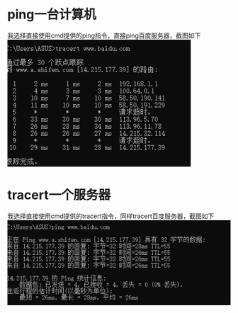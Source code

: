 # ping一台计算机

我选择直接使用cmd提供的ping指令，直接ping百度服务器，截图如下![](截图\截图一.PNG)

# tracert一个服务器

我选择直接使用cmd提供的tracert指令，同样tracert百度服务器，截图如下![2](截图\截图二.PNG)